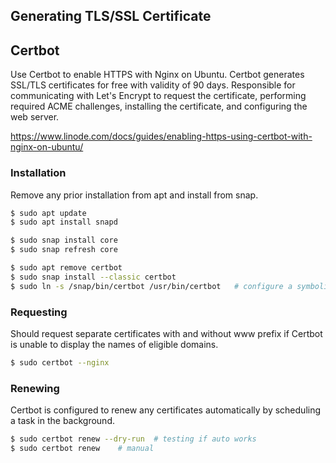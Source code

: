 ## Generating TLS/SSL Certificate

## Certbot

Use Certbot to enable HTTPS with Nginx on Ubuntu. Certbot generates SSL/TLS certificates for free with validity of 90 days. Responsible for communicating with Let's Encrypt to request the certificate, performing required ACME challenges, installing the certificate, and configuring the web server.

https://www.linode.com/docs/guides/enabling-https-using-certbot-with-nginx-on-ubuntu/

### Installation

Remove any prior installation from apt and install from snap.

```sh
$ sudo apt update
$ sudo apt install snapd

$ sudo snap install core
$ sudo snap refresh core

$ sudo apt remove certbot
$ sudo snap install --classic certbot
$ sudo ln -s /snap/bin/certbot /usr/bin/certbot   # configure a symbolic link
```

### Requesting

Should request separate certificates with and without www prefix if Certbot is unable to display the names of eligible domains.

```sh
$ sudo certbot --nginx
```

### Renewing

Certbot is configured to renew any certificates automatically by scheduling a task in the background.

```sh
$ sudo certbot renew --dry-run  # testing if auto works
$ sudo certbot renew    # manual
```
